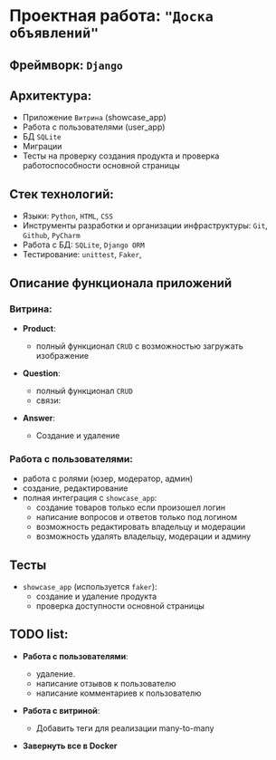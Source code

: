 # Проектная работа: `"Доска объявлений"`

## Фреймворк: `Django`


## Архитектура:
- Приложение `Витрина` (showcase_app)
- Работа с пользователями (user_app)
- БД `SQLite` 
- Миграции
- Тесты на проверку создания продукта и проверка работоспособности основной страницы


## Cтек технологий:
- Языки: `Python`, `HTML`, `CSS`
- Инструменты разработки и организации инфраструктуры: `Git`, `Github`, `PyCharm`
- Работа с БД: `SQLite`, `Django ORM`
- Тестирование: `unittest`, `Faker`,

## Описание функционала приложений

### Витрина:
- **Product**:
    - полный функционал `CRUD` c возможностью загружать изображение
        
- **Question**:
    - полный функционал `CRUD`
    - связи:
      
- **Answer**:
    - Создание и удаление

### Работа с пользователями:
- работа с ролями (юзер, модератор, админ)
- создание, редактирование
-  полная интеграция с `showcase_app`:
     - создание товаров только если произошел логин
     - написание вопросов и ответов только под логином
     - возможность редактировать владельцу и модерации 
     - возможность удалять владельцу, модерации и админу
        

## Тесты
- `showcase_app` (используется `faker`):
  - создание и удаление продукта
  - проверка доступности основной страницы

## TODO list:

- **Работа с пользователями**:
    - удаление.
    - написание отзывов к пользователю
    - написание комментариев к пользователю

- **Работа с витриной**:
    - Добавить теги для реализации many-to-many
  
- **Завернуть все в Docker**
  
